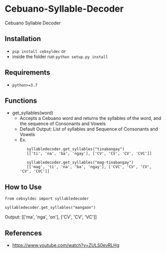 # Cebuano-Syllable-Decoder
Cebuano Syllable Decoder

## Installation
* `pip install cebsyldec` or
* inside the folder run `python setup.py install`

## Requirements
* `python>=3.7`

## Functions
* get_syllables(word)
   - Accepts a Cebuano word and returns the syllables of the word, and the sequence of Consonants and Vowels
   - Default Output: List of syllables and Sequence of Consonants and Vowels
   - Ex. 
      ``` 
         syllabledecoder.get_syllables("tinabangay")   
         [['ti', 'na', 'ba', 'ngay'], ['CV', 'CV', 'CV', 'CVC']]
      ```
      ```
         syllabledecoder.get_syllables("mag-tinabangay") 
         [['mag', 'ti', 'na', 'ba', 'ngay'], ['CVC', 'CV', 'CV', 'CV', 'CVC']]      
      ```
## How to Use
```
from cebsyldec import syllabledecoder

syllabledecoder.get_syllables("mangaon")        

```

Output: 
   [['ma', 'nga', 'on'], ['CV', 'CV', 'VC']]


## References

* https://www.youtube.com/watch?v=ZULS0evRLHg